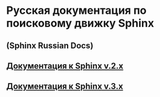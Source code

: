  # Русская документация по поисковому движку Sphinx
  ## (Sphinx Russian Docs)

   ## [Документация к Sphinx v.2.x](https://github.com/Psychosynthesis/SRD/blob/master/v.2.x.htm "Документация к Sphinx v.2.x")
   ## [Документация к Sphinx v.3.x](https://github.com/Psychosynthesis/SRD/blob/master/v.3.x.htm "Документация к Sphinx v.3.x")
